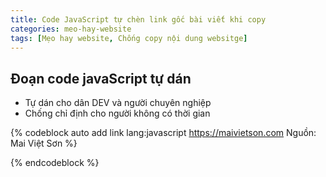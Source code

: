 ```yaml
---
title: Code JavaScript tự chèn link gốc bài viết khi copy
categories: meo-hay-website
tags: [Mẹo hay website, Chống copy nội dung websitge]
---
```


## Đoạn code javaScript tự dán

- Tự dán cho dân DEV và người chuyên nghiệp
- Chống chỉ định cho người không có thời gian

{% codeblock auto add link lang:javascript https://maivietson.com Nguồn: Mai Việt Sơn %}
<script type="text/javascript">
    function addLink() {
        var body_element = document.getElementsByTagName("body")[0];
        var selection;
        selection = window.getSelection();
        var pagelink =
            "<br/><br/>Link nguồn : <a href='" +
            document.location.href +
            "'>" +
            document.location.href +
            "</a>";
        var copytext = selection + pagelink;
        var newdiv = document.createElement("div");
        newdiv.style.position = "absolute";
        newdiv.style.left = "-99999px";
        body_element.appendChild(newdiv);
        newdiv.innerHTML = copytext;
        selection.selectAllChildren(newdiv);
        window.setTimeout(function() {
            body_element.removeChild(newdiv);
        }, 0);
    }
    document.oncopy = addLink;
</script>
{% endcodeblock %}